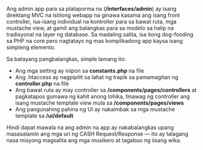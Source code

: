Ang admin app para sa plataporma na (**/interfaces/admin**) ay isang direktang MVC na istilong webapp 
na ginawa kasama ang isang front controller, isa-isang individual na kontroller para sa bawat ruta, mga mustache view, at gamit ang 
balangkas para sa modelo sa halip na tradisyonal na layer ng database. Sa madaling salita, isa itong dog-fooding sa PHP 
na core pero nagtatayo ng mas komplikadong app kaysa isang simpleng elemento. 

Sa batayang pangbalangkas, simple lamang ito: 

 - Ang mga setting ay inipon sa **constants.php** na file
 - Ang .htaccess ay nagpipilit sa lahat ng trapik sa pamamagitan ng **controller.php** na file
 - Ang bawat ruta ay may controller sa **/components/pages/controllers** at pagkatapos gumawa ng kahit anong lohika, 
tinawag ng controller ang isang mustache template view mula sa **/components/pages/views**
 - Ang pangunahing pahina ng UI ay nakaimbak sa mga mustache template sa **/ui/default**

Hindi dapat mawala na ang admin na app ay nakabalangkas upang masasalamin ang mga uri ng CASH Request/Response — ito ay 
talagang nasa misyong magsalita ang mga musikero at tagabuo ng iisang wika.
